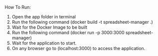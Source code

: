 How To Run:

1. Open the app folder in terminal
2. Run the following command (docker build -t spreadsheet-manager .)
3. Wait for the Docker Image to be built
4. Run the following command (docker run -p 3000:3000 spreadsheet-manager)
5. Wait for the application to start.
6. On any browser go to (localhost:3000) to access the application.
